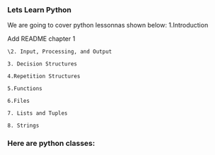 
### Lets Learn Python


We are going to cover python lessonnas shown below:
  1.Introduction
	
Add README chapter 1

 
	\2. Input, Processing, and Output
 
	3. Decision Structures
 
	4.Repetition Structures
 
	5.Functions
 
	6.Files
 
	7. Lists and Tuples
 
	8. Strings



### Here are python classes:
